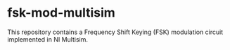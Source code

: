 # fsk-mod-multisim
This repository contains a Frequency Shift Keying (FSK) modulation circuit implemented in NI Multisim. 
